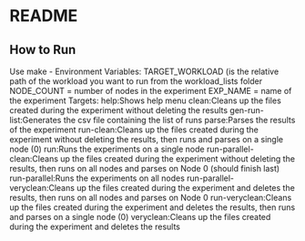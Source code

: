 # README
## How to Run
Use make - 
Environment Variables:
TARGET_WORKLOAD (is the relative path of the workload you want to run from the workload_lists folder
NODE_COUNT = number of nodes in the experiment
EXP_NAME = name of the experiment
Targets:
help:Shows help menu
clean:Cleans up the files created during the experiment without deleting the results
gen-run-list:Generates the csv file containing the list of runs
parse:Parses the results of the experiment
run-clean:Cleans up the files created during the experiment without deleting the results, then runs and parses on a single node (0)
run:Runs the experiments on a single node
run-parallel-clean:Cleans up the files created during the experiment without deleting the results, then runs on all nodes and parses on Node 0 (should finish last)
run-parallel:Runs the experiments on all nodes
run-parallel-veryclean:Cleans up the files created during the experiment and deletes the results, then runs on all nodes and parses on Node 0
run-veryclean:Cleans up the files created during the experiment and deletes the results, then runs and parses on a single node (0)
veryclean:Cleans up the files created during the experiment and deletes the results
